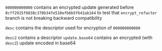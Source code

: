 `000000000000` contains an encrypted update generated before `8cff2915f6838c370b34fe510efb6b5f641ab164` to test that `encrypt_refactor` branch is not breaking backward compatibility

`desc` contains the descriptor used for encryption of `000000000000`


`desc2` contains a descriptor
`update.base64` contains an encrypted (with `desc2`) update encoded in base64
